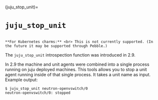 (juju_stop_unit)=
# `juju_stop_unit`

```{caution}

**For Kubernetes charms:** <br> This is not currently supported. (In the future it may be supported through Pebble.) 

```

The `juju_stop_unit` introspection function was introduced in 2.9.

In 2.9 the machine and unit agents were combined into a single process running on juju deployed machines. This tools allows you to stop a unit agent running inside of that single process.  It takes a unit name as input. Example output:

```text
$ juju_stop_unit neutron-openvswitch/0
neutron-openvswitch/0: stopped
```
